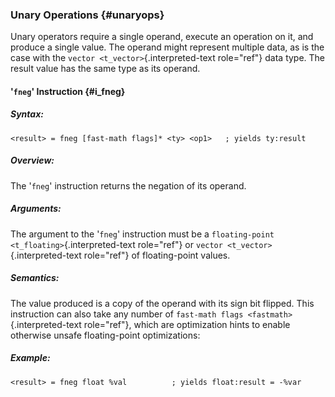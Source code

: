 ### Unary Operations {#unaryops}

Unary operators require a single operand, execute an operation on it,
and produce a single value. The operand might represent multiple data,
as is the case with the `vector <t_vector>`{.interpreted-text
role="ref"} data type. The result value has the same type as its
operand.

#### \'`fneg`\' Instruction {#i_fneg}

##### Syntax:

    <result> = fneg [fast-math flags]* <ty> <op1>   ; yields ty:result

##### Overview:

The \'`fneg`\' instruction returns the negation of its operand.

##### Arguments:

The argument to the \'`fneg`\' instruction must be a
`floating-point <t_floating>`{.interpreted-text role="ref"} or
`vector <t_vector>`{.interpreted-text role="ref"} of floating-point
values.

##### Semantics:

The value produced is a copy of the operand with its sign bit flipped.
This instruction can also take any number of `fast-math
flags <fastmath>`{.interpreted-text role="ref"}, which are optimization
hints to enable otherwise unsafe floating-point optimizations:

##### Example:

``` {.text}
<result> = fneg float %val          ; yields float:result = -%var
```

